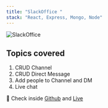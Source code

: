 ```yaml
---
title: "SlackOffice "
stack: "React, Express, Mongo, Node"
---
```


![SlackOffice](https://user-images.githubusercontent.com/7420659/78506195-7f578380-7767-11ea-9a4c-a7a10a2f5b88.gif)

## Topics covered
1. CRUD Channel
2. CRUD Direct Message
3. Add people to Channel and DM
4. Live chat

🧐 Check inside [Github](https://github.com/yenisbel/slack) and [Live](https://github.com/yenisbel/slack)
